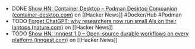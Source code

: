 - DONE [Show HN: Container Desktop – Podman Desktop Companion (container-desktop.com)](https://news.ycombinator.com/item?id=41604262) on [[Hacker News]] #Docker/Hub #Podman
- TODO [Forget ChatGPT: why researchers now run small AIs on their laptops (nature.com)](https://news.ycombinator.com/item?id=41609393) on [[Hacker News]]
- TODO [Show HN: Inngest 1.0 – Open-source durable workflows on every platform (inngest.com)](https://news.ycombinator.com/item?id=41604042) on [[Hacker News]]